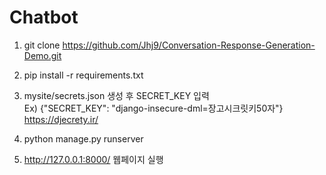 # Chatbot

1) git clone https://github.com/Jhj9/Conversation-Response-Generation-Demo.git<br>

2) pip install -r requirements.txt<br>

3) mysite/secrets.json 생성 후 SECRET_KEY 입력 <br>
  Ex) {"SECRET_KEY": "django-insecure-dml=장고시크릿키50자"} <br>
  https://djecrety.ir/

4) python manage.py runserver<br>

5) http://127.0.0.1:8000/ 웹페이지 실행
